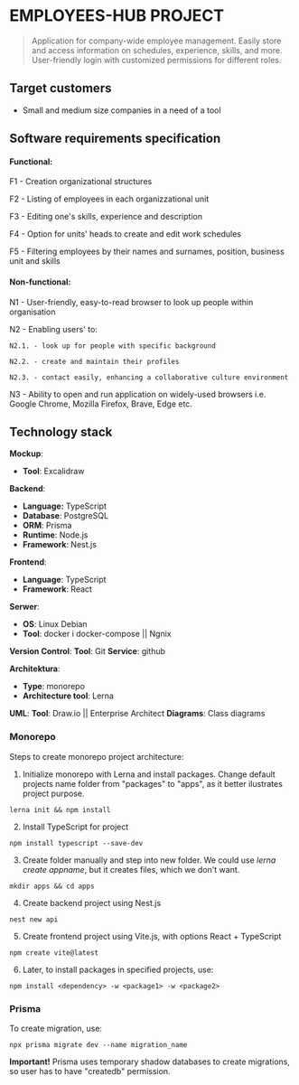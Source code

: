# EMPLOYEES-HUB PROJECT

> Application for company-wide employee management. Easily store and access information on schedules, experience, skills, and more. User-friendly login with customized permissions for different roles.

## Target customers

- Small and medium size companies in a need of a tool 

## Software requirements specification

#### Functional:

F1 - Creation organizational structures

F2 - Listing of employees in each organizzational unit

F3 - Editing one's skills, experience and description

F4 - Option for units' heads to create and edit work schedules

F5 - Filtering employees by their names and surnames, position, business unit and skills


#### Non-functional:

N1 - User-friendly, easy-to-read browser to look up people within organisation

N2 - Enabling users' to:

	N2.1. - look up for people with specific background
 
 	N2.2. - create and maintain their profiles
  
  	N2.3. - contact easily, enhancing a collaborative culture environment
   
N3 - Ability to open and run application on widely-used browsers i.e. Google Chrome, Mozilla Firefox, Brave, Edge etc.


## Technology stack

**Mockup**: 
- **Tool**: Excalidraw

**Backend**:
- **Language:** TypeScript
- **Database**: PostgreSQL
- **ORM**: Prisma
- **Runtime**: Node.js
- **Framework**: Nest.js
	
**Frontend**:
- **Language**: TypeScript
- **Framework**: React
		
**Serwer**:

- **OS**: Linux Debian
- **Tool**: docker i docker-compose || Ngnix
		
**Version Control**:
**Tool**: Git
**Service**: github

**Architektura**: 
- **Type**: monorepo 
- **Architecture tool**: Lerna
		

**UML**:
**Tool**:  Draw.io || Enterprise Architect
**Diagrams**:  Class diagrams

### Monorepo
Steps to create monorepo project architecture:

1. Initialize monorepo with Lerna and install packages. Change default projects name folder from "packages" to "apps", as it better ilustrates project purpose.
```
lerna init && npm install
```

2. Install TypeScript for project 

```
npm install typescript --save-dev
```

3. Create folder manually and step into new folder. We could use *lerna create appname*, but it creates files, which we don't want.

```
mkdir apps && cd apps
```

4. Create backend project using Nest.js

```
nest new api
```

5. Create frontend project using Vite.js, with options React + TypeScript

```
npm create vite@latest
```

6. Later, to install packages in specified projects, use:

```
npm install <dependency> -w <package1> -w <package2>
```

### Prisma

To create migration, use:

```
npx prisma migrate dev --name migration_name
```

**Important!** Prisma uses temporary shadow databases to create migrations, so user has to have "createdb" permission.
